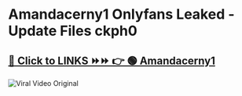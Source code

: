 
 # Amandacerny1 Onlyfans Leaked - Update Files ckph0

## <h2><a href="https://clipsfans.com/Amandacerny1&ref=git">🔗 Click to LINKS ⏩⏩ 👉 🟢 Amandacerny1 </a></h2>

<a href="https://clipsfans.com/Amandacerny1&ref=git" rel="nofollow" data-target="animated-image.originalLink"><img src="https://i.ibb.co.com/xMMVF88/686577567.gif" alt="Viral Video Original" style="max-width: 100%; display: inline-block;" data-target="animated-image.originalImage"></a>


